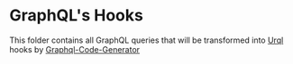 # GraphQL's Hooks

This folder contains all GraphQL queries that will be transformed into [Urql](https://formidable.com/open-source/urql/)
hooks by [Graphql-Code-Generator](https://www.graphql-code-generator.com/)

